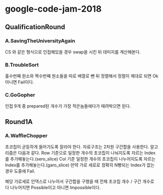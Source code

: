 # google-code-jam-2018

## QualificationRound

### A.SavingTheUniversityAgain

CS 와 같은 형식으로 인접해있을 경우 swap을 시킨 뒤 데미지를 계산해본다.

### B.TroubleSort
홀수번째 원소와 짝수번째 원소들을 따로 배열로 뺀 뒤 정렬해서 정렬이 제대로 되면 Ok 아니면 Fail이다.

### C.GoGopher
인접 9개 중 prepared된 개수가 가장 적은놈들에다가 때려박으면 된다.

## Round1A

### A.WaffleChopper
초코칩이 균등하게 들어가도록 잘라야 한다. 자료구조는 2차원 구간합을 사용한다.
알고리즘은 다음과 같다.
Row 기준으로 일정한 개수의 초코칩이 나눠지도록 자르는 Index를 추가해놓는다.(sero_slice)
Col 기준 일정한 개수의 초코칩이 나누어지도록 자르는 Index를 추가해놓는다.(garo_slice)
만약 가로 세로로 정확히 N빵되는 Index가 없는 경우 도중에 Fail.

해당 가로세로 인댁스로 나누어서 구간합을 구했을 때 전체 초코칩 개수 / 구간 개수로 다 나누어지면
Possible이고 아니면 Impossible이다.
